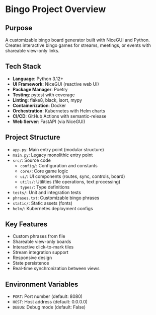 # Bingo Project Overview

## Purpose
A customizable bingo board generator built with NiceGUI and Python. Creates interactive bingo games for streams, meetings, or events with shareable view-only links.

## Tech Stack
- **Language**: Python 3.12+
- **UI Framework**: NiceGUI (reactive web UI)
- **Package Manager**: Poetry
- **Testing**: pytest with coverage
- **Linting**: flake8, black, isort, mypy
- **Containerization**: Docker
- **Orchestration**: Kubernetes with Helm charts
- **CI/CD**: GitHub Actions with semantic-release
- **Web Server**: FastAPI (via NiceGUI)

## Project Structure
- `app.py`: Main entry point (modular structure)
- `main.py`: Legacy monolithic entry point
- `src/`: Source code
  - `config/`: Configuration and constants
  - `core/`: Core game logic
  - `ui/`: UI components (routes, sync, controls, board)
  - `utils/`: Utilities (file operations, text processing)
  - `types/`: Type definitions
- `tests/`: Unit and integration tests
- `phrases.txt`: Customizable bingo phrases
- `static/`: Static assets (fonts)
- `helm/`: Kubernetes deployment configs

## Key Features
- Custom phrases from file
- Shareable view-only boards
- Interactive click-to-mark tiles
- Stream integration support
- Responsive design
- State persistence
- Real-time synchronization between views

## Environment Variables
- `PORT`: Port number (default: 8080)
- `HOST`: Host address (default: 0.0.0.0)
- `DEBUG`: Debug mode (default: False)